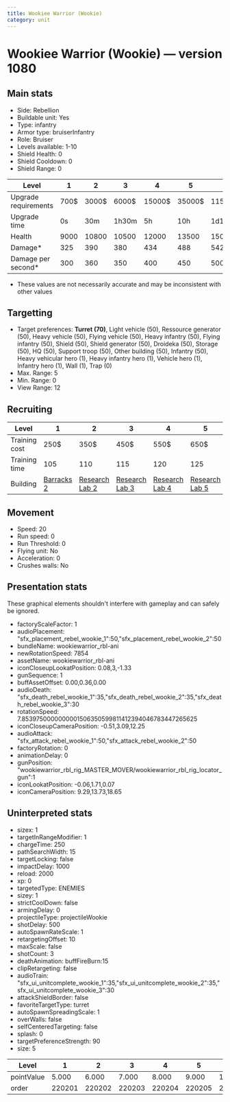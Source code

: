 ```yaml
---
title: Wookiee Warrior (Wookie)
category: unit
---
```


# Wookiee Warrior (Wookie) — version 1080

## Main stats

  * Side: Rebellion
  * Buildable unit: Yes
  * Type: infantry
  * Armor type: bruiserInfantry
  * Role: Bruiser
  * Levels available: 1-10
  * Shield Health: 0
  * Shield Cooldown: 0
  * Shield Range: 0

|Level               |1   |2    |3    |4     |5     |6      |7      |8      |9       |10      |
|--------------------|----|-----|-----|------|------|-------|-------|-------|--------|--------|
|Upgrade requirements|700$|3000$|6000$|15000$|35000$|115000$|175000$|350000$|1000000$|2000000$|
|Upgrade time        |0s  |30m  |1h30m|5h    |10h   |1d12h  |2d12h  |4d     |6d      |1w2d    |
|Health              |9000|10800|10500|12000 |13500 |15000  |16500  |18000  |19500   |22500   |
|Damage*             |325 |390  |380  |434   |488   |542    |596    |650    |705     |813     |
|Damage per second*  |300 |360  |350  |400   |450   |500    |550    |600    |650     |750     |

* These values are not necessarily accurate and may be inconsistent with other values

## Targetting

  * Target preferences: **Turret (70)**, Light vehicle (50), Ressource generator (50), Heavy vehicle (50), Flying vehicle (50), Heavy infantry (50), Flying infantry (50), Shield (50), Shield generator (50), Droideka (50), Storage (50), HQ (50), Support troop (50), Other building (50), Infantry (50), Heavy vehicular hero (1), Heavy infantry hero (1), Vehicle hero (1), Infantry hero (1), Wall (1), Trap (0)
  * Max. Range: 5
  * Min. Range: 0
  * View Range: 12

## Recruiting

|Level        |1                               |2                                     |3                                     |4                                     |5                                     |6                                     |7                                     |8                                     |9                                     |10                                     |
|-------------|--------------------------------|--------------------------------------|--------------------------------------|--------------------------------------|--------------------------------------|--------------------------------------|--------------------------------------|--------------------------------------|--------------------------------------|---------------------------------------|
|Training cost|250$                            |350$                                  |450$                                  |550$                                  |650$                                  |750$                                  |850$                                  |1000$                                 |1050$                                 |1150$                                  |
|Training time|105                             |110                                   |115                                   |120                                   |125                                   |130                                   |135                                   |140                                   |145                                   |150                                    |
|Building     |[Barracks 2](rebelBarracks.html)|[Research Lab 2](rebelOffenseLab.html)|[Research Lab 3](rebelOffenseLab.html)|[Research Lab 4](rebelOffenseLab.html)|[Research Lab 5](rebelOffenseLab.html)|[Research Lab 6](rebelOffenseLab.html)|[Research Lab 7](rebelOffenseLab.html)|[Research Lab 8](rebelOffenseLab.html)|[Research Lab 9](rebelOffenseLab.html)|[Research Lab 10](rebelOffenseLab.html)|

## Movement

  * Speed: 20
  * Run speed: 0
  * Run Threshold: 0
  * Flying unit: No
  * Acceleration: 0
  * Crushes walls: No

## Presentation stats

These graphical elements shouldn't interfere with gameplay and can safely be ignored.

  * factoryScaleFactor: 1
  * audioPlacement: "sfx_placement_rebel_wookie_1":50,"sfx_placement_rebel_wookie_2":50
  * bundleName: wookiewarrior_rbl-ani
  * newRotationSpeed: 7854
  * assetName: wookiewarrior_rbl-ani
  * iconCloseupLookatPosition: 0.08,3,-1.33
  * gunSequence: 1
  * buffAssetOffset: 0.00,0.36,0.00
  * audioDeath: "sfx_death_rebel_wookie_1":35,"sfx_death_rebel_wookie_2":35,"sfx_death_rebel_wookie_3":30
  * rotationSpeed: 7.8539750000000001506350599811412394046783447265625
  * iconCloseupCameraPosition: -0.51,3.09,12.25
  * audioAttack: "sfx_attack_rebel_wookie_1":50,"sfx_attack_rebel_wookie_2":50
  * factoryRotation: 0
  * animationDelay: 0
  * gunPosition: "wookiewarrior_rbl_rig_MASTER_MOVER/wookiewarrior_rbl_rig_locator_gun":1
  * iconLookatPosition: -0.06,1.71,0.07
  * iconCameraPosition: 9.29,13.73,18.65

## Uninterpreted stats

  * sizex: 1
  * targetInRangeModifier: 1
  * chargeTime: 250
  * pathSearchWidth: 15
  * targetLocking: false
  * impactDelay: 1000
  * reload: 2000
  * xp: 0
  * targetedType: ENEMIES
  * sizey: 1
  * strictCoolDown: false
  * armingDelay: 0
  * projectileType: projectileWookie
  * shotDelay: 500
  * autoSpawnRateScale: 1
  * retargetingOffset: 10
  * maxScale: false
  * shotCount: 3
  * deathAnimation: buffFireBurn:15
  * clipRetargeting: false
  * audioTrain: "sfx_ui_unitcomplete_wookie_1":35,"sfx_ui_unitcomplete_wookie_2":35,"sfx_ui_unitcomplete_wookie_3":30
  * attackShieldBorder: false
  * favoriteTargetType: turret
  * autoSpawnSpreadingScale: 1
  * overWalls: false
  * selfCenteredTargeting: false
  * splash: 0
  * targetPreferenceStrength: 90
  * size: 5

|Level     |1     |2     |3     |4     |5     |6     |7     |8     |9     |10    |
|----------|------|------|------|------|------|------|------|------|------|------|
|pointValue|5.000 |6.000 |7.000 |8.000 |9.000 |10.000|11.000|12.000|13.000|15.000|
|order     |220201|220202|220203|220204|220205|220206|220207|220208|220209|220210|

